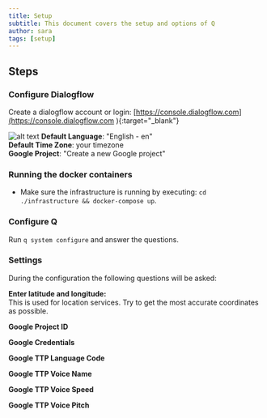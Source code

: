 ```yaml
---
title: Setup
subtitle: This document covers the setup and options of Q
author: sara
tags: [setup]
---
```


## Steps 

### Configure Dialogflow  
Create a dialogflow account or login: [https://console.dialogflow.com](https://console.dialogflow.com ){:target="_blank"}  

![alt text](https://q-assistant.github.io/uploads/doc/02.png "q version")
  **Default Language**: "English - en"  
  **Default Time Zone**: your timezone  
  **Google Project**: "Create a new Google project"  

### Running the docker containers
- Make sure the infrastructure is running by executing: ```cd ./infrastructure && docker-compose up```.  

### Configure Q
Run ```q system configure``` and answer the questions.  

### Settings
During the configuration the following questions will be asked:  

**Enter latitude and longitude:**  
This is used for location services. Try to get the most accurate coordinates as possible. 

**Google Project ID**

**Google Credentials**

**Google TTP Language Code**

**Google TTP Voice Name**

**Google TTP Voice Speed**

**Google TTP Voice Pitch**


